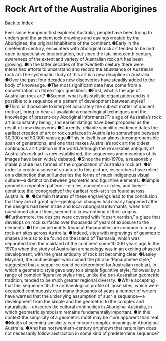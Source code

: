 # Rock Art of the Australia Aborigines
[Back to Index](https://github.com/windows10010/tpoExtractor/blob/master/README.md)

Ever since European first explored Australia, people have been trying to understand the ancient rock drawings and cavings created by the Aborigines, the original inhabitants of the continent. ●Early in the nineteenth century, encounters with Aboriginal rock art tended to be and open to speculative interpretation, but since the late nineteenth century, awareness of the extent and variety of Australian rock art has been growing. ●In the latter decades of the twentieth century there were intensified efforts to understand and record the abundance of Australian rock art.The systematic study of this art is a new discipline in Australia. ●Over the past four decades new discoveries have steadily added to the body of knowledge.
●The most significant data have come from a concentration on three major questions. ●First, what is the age of Australian rock art? ●Second, what is its stylistic organization 
and is it possible to a sequence or a pattern of development between styles? ●Third, is it possible to interpret accurately the subject matter of ancient rock art, bring 
to bear all available archaeological techniques and the knowledge of present-day Aboriginal informants?The age of Australia’s rock art is constantly being , and earlier datings have been proposed as the result of new discoveries.●Currently, reliable scientific 
evidence dates the earliest creation of art on rock surfaces in Australia to somewhere between 30,000 and 50,000 years ago.●This in itself is an almost incomprehensible span of generations, 
and one that makes Australia’s rock art the oldest continuous art tradition in the world.Although the remarkable antiquity of Australia’s rock art is now established, the sequences and meanings of its images have been widely debated. ●Since the mid-1970s, a reasonably stable picture has formed of the organization of Australian rock art. ●In order to create a sense of structure to this picture, researchers have relied on a distinction that still underlies the forms of much indigenous visual culture—a distinction between geometric and figurative elements. ●Simple geometric repeated patterns—circles, concentric circles, and lines—constitute the iconographyof the earliest rock-art sites found across Australia. ●. ●Certain features of these engravings lead to the conclusion that they are of great age—geological changes had clearly happened after the designs had been made and local Aboriginal informants, when first questioned about them, seemed to know nothing of their origins. ●Furthermore, the designs were covered with “desert varnish,” a glaze that develops on rock surfaces over thousands of years of exposure to the elements. ●The simple motifs found at Panaramitee are common to many rock-art sites across Australia. ●Indeed, sites with engravings of geometric shapes are also to be found on the island of Tasmania, which was separated from the mainland of the continent some 10,000 years ago.In the 1970s when the study of Australian archaeology was in an exciting phase of development, with the great antiquity of rock art becoming clear. ●Lesley Maynard, the archaeologist who coined the phrase “Panaramitee style,” suggested that a sequence could be determined for Australian rock art, in which a geometric style gave way to a simple figurative style, followed by a range of complex figurative styles that, unlike the pan-Australian geometric tradition, tended to be much greater regional diversity. ●While accepting that this sequence fits the archaeological profile of those sites, which were occupied continuously over many thousands of years a number of writers have warned that the underlying assumption of such a sequence—a development from the simple and the geometric to the complex and naturalistic—obscures the cultural continuities in Aboriginal Australia, in which geometric symbolism remains fundamentally important. ●In this context the simplicity of a geometric motif may be more apparent than real. ●Motifs of seeming simplicity can encode complex meanings in Aboriginal Australia. ●And has not twentieth-century art shown that naturalism does not necessarily follow abstraction in some kind of predetermine sequence?